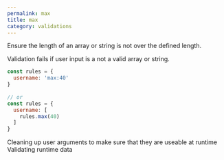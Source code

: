 ```yaml
---
permalink: max
title: max
category: validations
---
```


Ensure the length of an array or string is not over the defined
length.
 
Validation fails if user input is a not a valid array or string.
 
```js
const rules = {
  username: 'max:40'
}
 
// or
const rules = {
  username: [
    rules.max(40)
  ]
}
```
  Cleaning up user arguments to make sure that they are
  useable at runtime
  Validating runtime data
